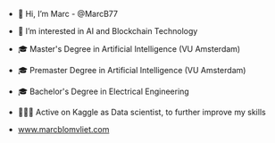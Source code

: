 - 👋 Hi, I’m Marc - @MarcB77
- 👀 I’m interested in AI and Blockchain Technology
- 🎓 Master's Degree in Artificial Intelligence (VU Amsterdam)
- 🎓 Premaster Degree in Artificial Intelligence (VU Amsterdam)
- 🎓 Bachelor's Degree in Electrical Engineering
- 🧗🏼‍♂️ Active on Kaggle as Data scientist, to further improve my skills

- www.marcblomvliet.com
<!---
MarcB77/MarcB77 is a ✨ special ✨ repository because its `README.md` (this file) appears on your GitHub profile.
You can click the Preview link to take a look at your changes.
--->
